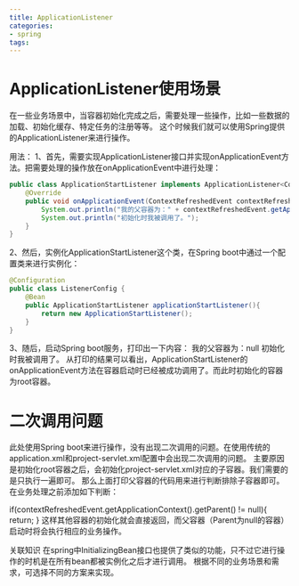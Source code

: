 ```yaml
---
title: ApplicationListener
categories: 
- spring
tags:
---
```



# ApplicationListener使用场景
在一些业务场景中，当容器初始化完成之后，需要处理一些操作，比如一些数据的加载、初始化缓存、特定任务的注册等等。
这个时候我们就可以使用Spring提供的ApplicationListener来进行操作。

用法：
1、首先，需要实现ApplicationListener接口并实现onApplicationEvent方法。把需要处理的操作放在onApplicationEvent中进行处理：

```java
public class ApplicationStartListener implements ApplicationListener<ContextRefreshedEvent>{
    @Override
    public void onApplicationEvent(ContextRefreshedEvent contextRefreshedEvent) {
        System.out.println("我的父容器为：" + contextRefreshedEvent.getApplicationContext().getParent());
        System.out.println("初始化时我被调用了。");
    }
}
```
2、然后，实例化ApplicationStartListener这个类，在Spring boot中通过一个配置类来进行实例化：

```java
@Configuration
public class ListenerConfig {
    @Bean
    public ApplicationStartListener applicationStartListener(){
        return new ApplicationStartListener();
    }
}
```


3、随后，启动Spring boot服务，打印出一下内容：
我的父容器为：null
初始化时我被调用了。
从打印的结果可以看出，ApplicationStartListener的onApplicationEvent方法在容器启动时已经被成功调用了。而此时初始化的容器为root容器。




# 二次调用问题
此处使用Spring boot来进行操作，没有出现二次调用的问题。在使用传统的application.xml和project-servlet.xml配置中会出现二次调用的问题。
主要原因是初始化root容器之后，会初始化project-servlet.xml对应的子容器。我们需要的是只执行一遍即可。
那么上面打印父容器的代码用来进行判断排除子容器即可。在业务处理之前添加如下判断：

if(contextRefreshedEvent.getApplicationContext().getParent() != null){
            return;
}
这样其他容器的初始化就会直接返回，而父容器（Parent为null的容器）启动时将会执行相应的业务操作。

关联知识
在spring中InitializingBean接口也提供了类似的功能，只不过它进行操作的时机是在所有bean都被实例化之后才进行调用。
根据不同的业务场景和需求，可选择不同的方案来实现。


